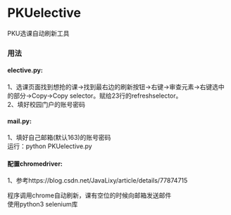 # PKUelective
PKU选课自动刷新工具
### 用法
#### elective.py:

1、选课页面找到想抢的课->找到最右边的刷新按钮->右键->审查元素->右键选中的部分->Copy->Copy selector。赋给23行的refreshselector。  
2、填好校园门户的账号密码

#### mail.py:

1、填好自己邮箱(默认163)的账号密码  
运行：python PKUelective.py

#### 配置chromedriver:
1、参考https://blog.csdn.net/JavaLixy/article/details/77874715

程序调用chrome自动刷新，课有空位的时候向邮箱发送邮件  
使用python3 selenium库



